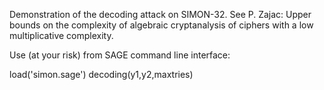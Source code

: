 Demonstration of the decoding attack on SIMON-32. See P. Zajac: Upper bounds on the complexity of algebraic cryptanalysis of ciphers with a low multiplicative complexity.

Use (at your risk) from SAGE command line interface:

load('simon.sage')
decoding(y1,y2,maxtries)
